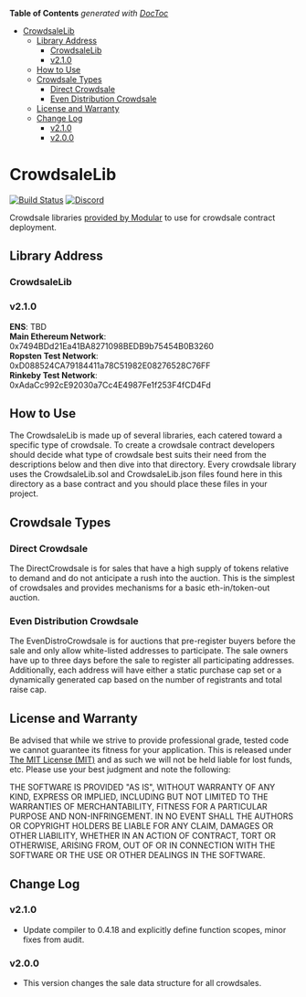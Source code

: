 <!-- START doctoc generated TOC please keep comment here to allow auto update -->
<!-- DON'T EDIT THIS SECTION, INSTEAD RE-RUN doctoc TO UPDATE -->
**Table of Contents**  *generated with [DocToc](https://github.com/thlorenz/doctoc)*

- [CrowdsaleLib](#crowdsalelib)
  - [Library Address](#library-address)
    - [CrowdsaleLib](#crowdsalelib-1)
    - [v2.1.0](#v210)
  - [How to Use](#how-to-use)
  - [Crowdsale Types](#crowdsale-types)
    - [Direct Crowdsale](#direct-crowdsale)
    - [Even Distribution Crowdsale](#even-distribution-crowdsale)
  - [License and Warranty](#license-and-warranty)
  - [Change Log](#change-log)
    - [v2.1.0](#v210-1)
    - [v2.0.0](#v200)

<!-- END doctoc generated TOC please keep comment here to allow auto update -->

CrowdsaleLib
=========================

[![Build Status](https://travis-ci.org/Modular-Network/ethereum-libraries.svg?branch=master)](https://travis-ci.org/Modular-Network/ethereum-libraries)
[![Discord](https://img.shields.io/discord/102860784329052160.svg)](https://discord.gg/crxYSF2)   

Crowdsale libraries [provided by Modular](https://modular.network "Modular's Website") to use for crowdsale contract deployment.

## Library Address

### CrowdsaleLib   

### v2.1.0

**ENS**: TBD   
**Main Ethereum Network**: 0x7494BDd21Ea41BA8271098BEDB9b75454B0B3260   
**Ropsten Test Network**: 0xD088524CA79184411a78C51982E08276528C76FF   
**Rinkeby Test Network**: 0xAdaCc992cE92030a7Cc4E4987Fe1f253F4fCD4Fd   

## How to Use

The CrowdsaleLib is made up of several libraries, each catered toward a specific type of crowdsale. To create a crowdsale contract developers should decide what type of crowdsale best suits their need from the descriptions below and then dive into that directory. Every crowdsale library uses the CrowdsaleLib.sol and CrowdsaleLib.json files found here in this directory as a base contract and you should place these files in your project.

## Crowdsale Types

### Direct Crowdsale

The DirectCrowdsale is for sales that have a high supply of tokens relative to demand and do not anticipate a rush into the auction. This is the simplest of crowdsales and provides mechanisms for a basic eth-in/token-out auction.

### Even Distribution Crowdsale

The EvenDistroCrowdsale is for auctions that pre-register buyers before the sale and only allow white-listed addresses to participate. The sale owners have up to three days before the sale to register all participating addresses. Additionally, each address will have either a static purchase cap set or a dynamically generated cap based on the number of registrants and total raise cap.

## License and Warranty

Be advised that while we strive to provide professional grade, tested code we cannot guarantee its fitness for your application. This is released under [The MIT License (MIT)](https://github.com/Modular-Network/ethereum-libraries/blob/master/LICENSE "MIT License") and as such we will not be held liable for lost funds, etc. Please use your best judgment and note the following:

THE SOFTWARE IS PROVIDED "AS IS", WITHOUT WARRANTY OF ANY KIND, EXPRESS OR IMPLIED, INCLUDING BUT NOT LIMITED TO THE WARRANTIES OF MERCHANTABILITY, FITNESS FOR A PARTICULAR PURPOSE AND NON-INFRINGEMENT. IN NO EVENT SHALL THE AUTHORS OR COPYRIGHT HOLDERS BE LIABLE FOR ANY CLAIM, DAMAGES OR OTHER LIABILITY, WHETHER IN AN ACTION OF CONTRACT, TORT OR OTHERWISE, ARISING FROM, OUT OF OR IN CONNECTION WITH THE SOFTWARE OR THE USE OR OTHER DEALINGS IN THE SOFTWARE.

## Change Log

### v2.1.0

* Update compiler to 0.4.18 and explicitly define function scopes, minor fixes from audit.

### v2.0.0

* This version changes the sale data structure for all crowdsales.
